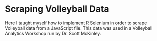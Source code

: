 # Scraping Volleyball Data
Here I taught myself how to implement R Selenium in order to scrape Volleyball data from a JavaScript file. This data was used in a Volleyball Analytics Workshop run by Dr. Scott McKinley.
